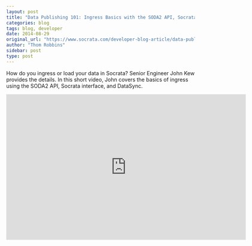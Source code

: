 ```yaml
---
layout: post
title: "Data Publishing 101: Ingress Basics with the SODA2 API, Socrata interface, and DataSync"
categories: blog
tags: blog, developer
date: 2014-08-29
original_url: "https://www.socrata.com/developer-blog-article/data-publishing-101-ingress-basics-soda2-api-socrata-interface-datasync/"
author: "Thom Robbins"
sidebar: post
type: post
---
```


How do you ingress or load your data in Socrata? Senior Engineer John Kew provides the details. In this short video, John covers the basics of ingress using the SODA2 API, Socrata interface, and DataSync.

<iframe id="ytplayer" type="text/html" width="640" height="390" src="https://www.youtube.com/embed/gza2mQkViHY?autoplay=0" frameborder="0">You must enable iFrames</iframe>


